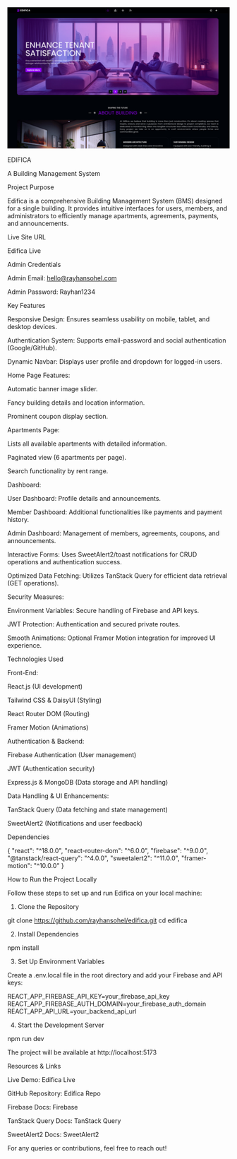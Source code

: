 <div align="center">
  <img height="" src="https://github.com/rayhansohel/edifica/blob/main/src/assets/images/edifica.png"  />
</div>

EDIFICA

A Building Management System

Project Purpose

Edifica is a comprehensive Building Management System (BMS) designed for a single building. It provides intuitive interfaces for users, members, and administrators to efficiently manage apartments, agreements, payments, and announcements.

Live Site URL

Edifica Live

Admin Credentials

Admin Email: hello@rayhansohel.com

Admin Password: Rayhan1234

Key Features

Responsive Design: Ensures seamless usability on mobile, tablet, and desktop devices.

Authentication System: Supports email-password and social authentication (Google/GitHub).

Dynamic Navbar: Displays user profile and dropdown for logged-in users.

Home Page Features:

Automatic banner image slider.

Fancy building details and location information.

Prominent coupon display section.

Apartments Page:

Lists all available apartments with detailed information.

Paginated view (6 apartments per page).

Search functionality by rent range.

Dashboard:

User Dashboard: Profile details and announcements.

Member Dashboard: Additional functionalities like payments and payment history.

Admin Dashboard: Management of members, agreements, coupons, and announcements.

Interactive Forms: Uses SweetAlert2/toast notifications for CRUD operations and authentication success.

Optimized Data Fetching: Utilizes TanStack Query for efficient data retrieval (GET operations).

Security Measures:

Environment Variables: Secure handling of Firebase and API keys.

JWT Protection: Authentication and secured private routes.

Smooth Animations: Optional Framer Motion integration for improved UI experience.

Technologies Used

Front-End:

React.js (UI development)

Tailwind CSS & DaisyUI (Styling)

React Router DOM (Routing)

Framer Motion (Animations)

Authentication & Backend:

Firebase Authentication (User management)

JWT (Authentication security)

Express.js & MongoDB (Data storage and API handling)

Data Handling & UI Enhancements:

TanStack Query (Data fetching and state management)

SweetAlert2 (Notifications and user feedback)

Dependencies

{
  "react": "^18.0.0",
  "react-router-dom": "^6.0.0",
  "firebase": "^9.0.0",
  "@tanstack/react-query": "^4.0.0",
  "sweetalert2": "^11.0.0",
  "framer-motion": "^10.0.0"
}

How to Run the Project Locally

Follow these steps to set up and run Edifica on your local machine:

1. Clone the Repository

git clone https://github.com/rayhansohel/edifica.git
cd edifica

2. Install Dependencies

npm install

3. Set Up Environment Variables

Create a .env.local file in the root directory and add your Firebase and API keys:

REACT_APP_FIREBASE_API_KEY=your_firebase_api_key
REACT_APP_FIREBASE_AUTH_DOMAIN=your_firebase_auth_domain
REACT_APP_API_URL=your_backend_api_url

4. Start the Development Server

npm run dev

The project will be available at http://localhost:5173

Resources & Links

Live Demo: Edifica Live

GitHub Repository: Edifica Repo

Firebase Docs: Firebase

TanStack Query Docs: TanStack Query

SweetAlert2 Docs: SweetAlert2

For any queries or contributions, feel free to reach out!
